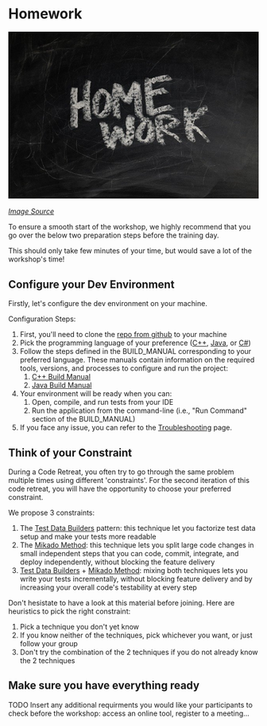 # Homework

![Homework writton on a chalk board](https://github.com/murex/mikado-testbuilders-kata/raw/master/docs/images/homework.jpg)

*[Image Source](https://pixabay.com/illustrations/board-school-homework-slate-928381/)*

To ensure a smooth start of the workshop, we highly recommend that you go over 
the below two preparation steps before the training day.

This should only take few minutes of your time, but would save a lot of the 
workshop's time!  

## Configure your Dev Environment 

Firstly, let's configure the dev environment on your machine.

Configuration Steps:
1. First, you'll need to clone the [repo from github](https://github.com/murex/mikado-testbuilders-kata) to your machine
2. Pick the programming language of your preference ([C++](https://github.com/murex/mikado-testbuilders-kata/cpp), [Java](https://github.com/murex/mikado-testbuilders-kata/java), or [C#](https://github.com/murex/mikado-testbuilders-kata/csharp))
3. Follow the steps defined in the BUILD_MANUAL corresponding to your preferred
   language. These manuals contain information on the required tools, versions, 
   and processes to configure and run the project:
    1. [C++ Build Manual](https://github.com/murex/mikado-testbuilders-kata/cpp/BUILD_MANUAL.md)
    2. [Java Build Manual](https://github.com/murex/mikado-testbuilders-kata/java/BUILD_MANUAL.md)
4. Your environment will be ready when you can: 
    1. Open, compile, and run tests from your IDE
    2. Run the application from the command-line (i.e., "Run Command" section of the BUILD_MANUAL)
5. If you face any issue, you can refer to the [Troubleshooting](https://github.com/murex/mikado-testbuilders-kata/tree/master/docs/Troubleshooting.md) page. 

## Think of your Constraint 

During a Code Retreat, you often try to go through the same problem multiple times using different 'constraints'. For the second iteration of this code retreat, you will have the opportunity to choose your preferred constraint. 

We propose 3 constraints:

1. The [Test Data Builders](https://github.com/murex/mikado-testbuilders-kata/tree/master/docs/references/Test_Data_Builders.md) pattern: this technique let you factorize test data setup and make your tests more readable
2. The [Mikado Method](https://github.com/murex/mikado-testbuilders-kata/tree/master/docs/references/The_Mikado_Method.md): this technique lets you split large code changes in small independent steps that you can code, commit, integrate, and deploy independently, without blocking the feature delivery
3. [Test Data Builders](https://github.com/murex/mikado-testbuilders-kata/tree/master/docs/references/Test_Data_Builders.md) + [Mikado Method](https://github.com/murex/mikado-testbuilders-kata/tree/master/docs/references/The_Mikado_Method.md): mixing both techniques lets you write your tests incrementally, without blocking feature delivery and by increasing your overall code's testability at every step

Don't hesistate to have a look at this material before joining. Here are heuristics to pick the right constraint:

1. Pick a technique you don't yet know
2. If you know neither of the techniques, pick whichever you want, or just follow your group
3. Don't try the combination of the 2 techniques if you do not already know the 2 techniques

## Make sure you have everything ready

TODO Insert any additional requirments you would like your participants to check before the workshop: access an online tool, register to a meeting...